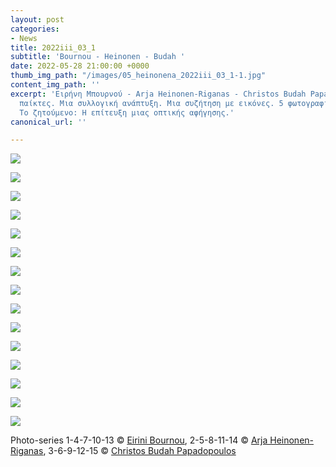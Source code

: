 ```yaml
---
layout: post
categories:
- News
title: 2022iii_03_1
subtitle: 'Bournou - Heinonen - Budah '
date: 2022-05-28 21:00:00 +0000
thumb_img_path: "/images/05_heinonena_2022iii_03_1-1.jpg"
content_img_path: ''
excerpt: 'Ειρήνη Μπουρνού - Arja Heinonen-Riganas - Christos Budah Papadopoulos. 3
  παίκτες. Μια συλλογική ανάπτυξη. Μια συζήτηση με εικόνες. 5 φωτογραφίες ο καθένας.
  Το ζητούμενο: Η επίτευξη μιας οπτικής αφήγησης.'
canonical_url: ''

---
```

![](/images/01_bournoue_2022iii_03_01.jpg)

![](/images/02_heinonena_2022iii_03_1.jpg)

![](/images/03_budahch_2022iii_03_1_.jpg)

![](/images/04_bournoue_2022iii_03_1.jpg)

![](/images/05_heinonena_2022iii_03_1.jpg)

![](/images/06_budahch_2022iii_03_1_.jpg)

![](/images/07_bournoue_2022iii_03_1.jpg)

![](/images/08_heinonena_2022iii_03_1.jpg)

![](/images/09_budahch_2022iii_03_1_.jpg)

![](/images/10_bournoue_2022iii_03_1.jpg)

![](/images/11_heinonena_2022iii_03_1.jpg)

![](/images/12_budahch_2022iii_03_1_.jpg)

![](/images/13_bournoue_2022iii_03_1.jpg)

![](/images/14_heinonena_2022iii_03_1.jpg)

![](/images/15_budahch_2022iii_03_1_.jpg)

Photo-series  1-4-7-10-13 © <a href="https://www.facebook.com/eirini.bournou" target="blank"> Eirini Bournou</a>, 2-5-8-11-14 © <a href="https://www.facebook.com/arja.heinonenriganas" target="blank"> Arja Heinonen-Riganas</a>, 3-6-9-12-15 © <a href="https://www.facebook.com/profile.php?id=100000196118507![](/images/05_heinonena_2022iii_03_1-2.jpg)" target="blank"> Christos Budah Papadopoulos</a>